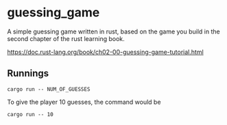 # guessing_game
A simple guessing game written in rust, based on the game you build in the second chapter of the rust learning book. 

https://doc.rust-lang.org/book/ch02-00-guessing-game-tutorial.html

## Runnings
```
cargo run -- NUM_OF_GUESSES
```
To give the player 10 guesses, the command would be
```
cargo run -- 10
```
